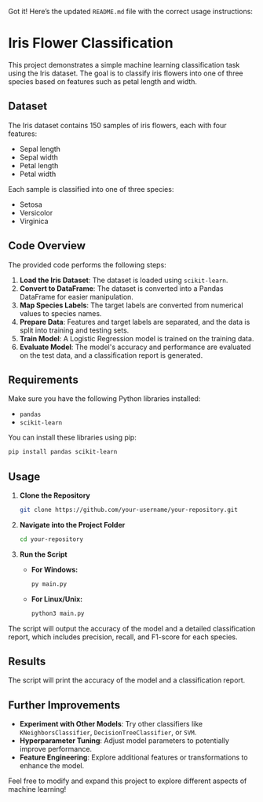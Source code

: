 Got it! Here’s the updated `README.md` file with the correct usage instructions:

# Iris Flower Classification

This project demonstrates a simple machine learning classification task using the Iris dataset. The goal is to classify iris flowers into one of three species based on features such as petal length and width.

## Dataset

The Iris dataset contains 150 samples of iris flowers, each with four features:

- Sepal length
- Sepal width
- Petal length
- Petal width

Each sample is classified into one of three species:

- Setosa
- Versicolor
- Virginica

## Code Overview

The provided code performs the following steps:

1. **Load the Iris Dataset**: The dataset is loaded using `scikit-learn`.
2. **Convert to DataFrame**: The dataset is converted into a Pandas DataFrame for easier manipulation.
3. **Map Species Labels**: The target labels are converted from numerical values to species names.
4. **Prepare Data**: Features and target labels are separated, and the data is split into training and testing sets.
5. **Train Model**: A Logistic Regression model is trained on the training data.
6. **Evaluate Model**: The model's accuracy and performance are evaluated on the test data, and a classification report is generated.

## Requirements

Make sure you have the following Python libraries installed:

- `pandas`
- `scikit-learn`

You can install these libraries using pip:

```bash
pip install pandas scikit-learn
```

## Usage

1. **Clone the Repository**

   ```bash
   git clone https://github.com/your-username/your-repository.git
   ```

2. **Navigate into the Project Folder**

   ```bash
   cd your-repository
   ```

3. **Run the Script**

   - **For Windows:**

     ```bash
     py main.py
     ```

   - **For Linux/Unix:**

     ```bash
     python3 main.py
     ```

The script will output the accuracy of the model and a detailed classification report, which includes precision, recall, and F1-score for each species.

## Results

The script will print the accuracy of the model and a classification report.

## Further Improvements

- **Experiment with Other Models**: Try other classifiers like `KNeighborsClassifier`, `DecisionTreeClassifier`, or `SVM`.
- **Hyperparameter Tuning**: Adjust model parameters to potentially improve performance.
- **Feature Engineering**: Explore additional features or transformations to enhance the model.

Feel free to modify and expand this project to explore different aspects of machine learning!
